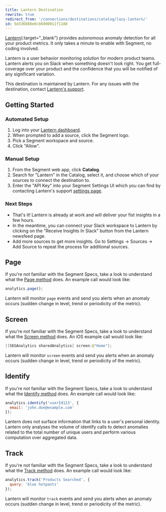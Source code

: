 ```yaml
---
title: Lantern Destination
rewrite: true
redirect_from: '/connections/destinations/catalog/lazy-lantern/'
id: 5d336888e0cb6900011f1188
---
```

[Lantern](https://lantern.so/?utm_source=segmentio&utm_medium=docs&utm_campaign=partners){:target="_blank”} provides autonomous anomaly detection for all your product metrics. It only takes a minute to enable with Segment, no coding involved.

Lantern is a user behavior monitoring solution for modern product teams. Lantern alerts you on Slack when something doesn't look right. You get full-coverage over your product and the confidence that you will be notified of any significant variation.

This destination is maintained by Lantern. For any issues with the destination, contact [Lantern's support](mailto:support@lantern.so).

## Getting Started



### Automated Setup
1. Log into your [Lantern dashboard](https://app.lantern.so).
2. When prompted to add a source, click the Segment logo.
3. Pick a Segment workspace and source.
4. Click "Allow".

### Manual Setup

1. From the Segment web app, click **Catalog**.
2. Search for "Lantern" in the Catalog, select it, and choose which of your sources to connect the destination to.
3. Enter the "API Key" into your Segment Settings UI which you can find by contacting Lantern's support [settings page](https://app.lantern.so).

### Next Steps
 - That's it! Lantern is already at work and will deliver your fist insights in a few hours.
 - In the meantime, you can connect your Slack workspace to Lantern by clicking on the "Receive Insights In Slack" button from the Lantern newsfeed page.
 - Add more sources to get more insights. Go to Settings -> Sources -> Add Source to repeat the process for additional sources.


## Page

If you're not familiar with the Segment Specs, take a look to understand what the [Page method](/docs/connections/spec/page/) does. An example call would look like:

```js
analytics.page();
```

Lantern will monitor `page` events and send you alerts when an anomaly occurs (sudden change in level, trend or periodicity of the metric).


## Screen

If you're not familiar with the Segment Specs, take a look to understand what the [Screen method](/docs/connections/spec/screen/) does. An iOS example call would look like:

```swift
[[SEGAnalytics sharedAnalytics] screen:@"Home"];
```

Lantern will monitor `screen` events and send you alerts when an anomaly occurs (sudden change in level, trend or periodicity of the metric).


## Identify

If you're not familiar with the Segment Specs, take a look to understand what the [Identify method](/docs/connections/spec/identify/) does. An example call would look like:

```js
analytics.identify('userId123', {
  email: 'john.doe@example.com'
});
```

Lantern does not surface information that links to a user's personal identity. Lantern only analyses the volume of identify calls to detect anomalies related to the total number of unique users and perform various computation over aggregated data.


## Track

If you're not familiar with the Segment Specs, take a look to understand what the [Track method](/docs/connections/spec/track/) does. An example call would look like:

```js
analytics.track('Products Searched', {
  query: 'blue hotpants'
});
```

Lantern will monitor `track` events and send you alerts when an anomaly occurs (sudden change in level, trend or periodicity of the metric).
